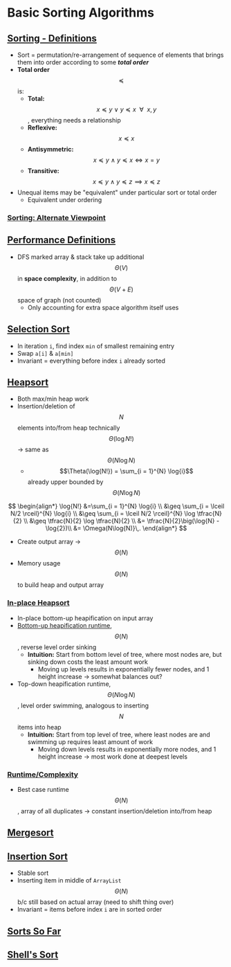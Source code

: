 # Basic Sorting Algorithms

## [Sorting - Definitions](https://docs.google.com/presentation/d/1_Bhr6YRbu6hrWmR65ydpYRdrvNylKoW9PqyvMvJs9Iw/edit#slide=id.g463de7561_00)
* Sort = permutation/re-arrangement of sequence of elements that brings them into order according to some ***total order***
* **Total order** $$\preceq$$ is:
    * **Total:** $$x \preceq y\ \lor\ y \preceq x\ \ \forall\ \ x, y$$, everything needs a relationship
    * **Reflexive:** $$x \preceq x$$
    * **Antisymmetric:** $$x \preceq y\ \land\ y \preceq x \iff x = y$$
    * **Transitive:** $$x \preceq y\ \land\ y \preceq z \implies x \preceq z$$
* Unequal items may be "equivalent" under particular sort or total order
    * Equivalent under ordering

### [Sorting: Alternate Viewpoint](https://docs.google.com/presentation/d/1_Bhr6YRbu6hrWmR65ydpYRdrvNylKoW9PqyvMvJs9Iw/edit#slide=id.g463de7561_015)

## [Performance Definitions](https://docs.google.com/presentation/d/1_Bhr6YRbu6hrWmR65ydpYRdrvNylKoW9PqyvMvJs9Iw/edit#slide=id.g12a12f5ae1_0_239)
* DFS marked array & stack take up additional $$\Theta(V)$$ in **space complexity**, in addition to $$\Theta(V + E)$$ space of graph (not counted)
    * Only accounting for extra space algorithm itself uses

## [Selection Sort](https://docs.google.com/presentation/d/1_Bhr6YRbu6hrWmR65ydpYRdrvNylKoW9PqyvMvJs9Iw/edit#slide=id.g463de7561_032)
* In iteration `i`, find index `min` of smallest remaining entry
* Swap `a[i]` & `a[min]`
* Invariant = everything before index `i` already sorted

## [Heapsort](https://docs.google.com/presentation/d/1_Bhr6YRbu6hrWmR65ydpYRdrvNylKoW9PqyvMvJs9Iw/edit#slide=id.g12a12f5ae1_0_177)
* Both max/min heap work
* Insertion/deletion of $$N$$ elements into/from heap technically $$\Theta(\log{N!})$$ → same as $$\Theta(N \log{N})$$
    * $$\Theta(\log{N!}) = \sum_{i = 1}^{N} \log{i}$$ already upper bounded by $$\Theta(N \log{N})$$

$$
\begin{align*}
\log{N!} &=\sum_{i = 1}^{N} \log{i} \\
                   &\geq \sum_{i = \lceil N/2 \rceil}^{N} \log{i} \\
                   &\geq \sum_{i = \lceil N/2 \rceil}^{N} \log \tfrac{N}{2} \\
                   &\geq \tfrac{N}{2} \log \tfrac{N}{2} \\
                   &= \tfrac{N}{2}\big(\log{N} - \log{2})\\
                   &= \Omega(N\log{N)}\,.
\end{align*}
$$

* Create output array → $$\Theta(N)$$
* Memory usage $$\Theta(N)$$ to build heap and output array

### [In-place Heapsort](https://docs.google.com/presentation/d/1_Bhr6YRbu6hrWmR65ydpYRdrvNylKoW9PqyvMvJs9Iw/edit#slide=id.g12a12f5ae1_0_193)
* In-place bottom-up heapification on input array
* [Bottom-up heapification runtime](http://www.cs.umd.edu/~meesh/351/mount/lectures/lect14-heapsort-analysis-part.pdf), $$\Theta(N)$$, reverse level order sinking
    * **Intuition:** Start from bottom level of tree, where most nodes are, but sinking down costs the least amount work
        * Moving up levels results in exponentially fewer nodes, and 1 height increase → somewhat balances out?
* Top-down heapification runtime, $$\Theta(N \log{N})$$, level order swimming, analogous to inserting $$N$$ items into heap
    * **Intuition:** Start from top level of tree, where least nodes are and swimming up requires least amount of work
        * Moving down levels results in exponentially more nodes, and 1 height increase → most work done at deepest levels

### [Runtime/Complexity](https://docs.google.com/presentation/d/1_Bhr6YRbu6hrWmR65ydpYRdrvNylKoW9PqyvMvJs9Iw/edit#slide=id.g12a12f5ae1_0_233)
* Best case runtime $$\Theta(N)$$, array of all duplicates → constant insertion/deletion into/from heap

## [Mergesort](https://docs.google.com/presentation/d/1_Bhr6YRbu6hrWmR65ydpYRdrvNylKoW9PqyvMvJs9Iw/edit#slide=id.g463de7561_068)

## [Insertion Sort](https://docs.google.com/presentation/d/1_Bhr6YRbu6hrWmR65ydpYRdrvNylKoW9PqyvMvJs9Iw/edit#slide=id.g12a12f5ae1_0_20)
* Stable sort
* Inserting item in middle of `ArrayList` $$\Theta(N)$$ b/c still based on actual array (need to shift thing over)
* Invariant = items before index `i` are in sorted order

## [Sorts So Far](https://docs.google.com/presentation/d/1_Bhr6YRbu6hrWmR65ydpYRdrvNylKoW9PqyvMvJs9Iw/edit#slide=id.g12a12f5ae1_0_131)

## [Shell's Sort](https://docs.google.com/presentation/d/1_Bhr6YRbu6hrWmR65ydpYRdrvNylKoW9PqyvMvJs9Iw/edit#slide=id.g12a12f5ae1_0_102)
